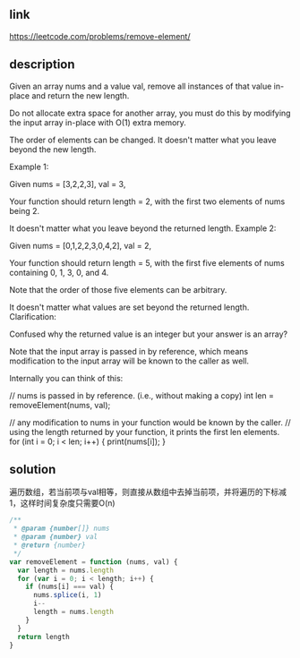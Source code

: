 ## link

https://leetcode.com/problems/remove-element/

## description

Given an array nums and a value val, remove all instances of that value in-place and return the new length.

Do not allocate extra space for another array, you must do this by modifying the input array in-place with O(1) extra memory.

The order of elements can be changed. It doesn't matter what you leave beyond the new length.

Example 1:

Given nums = [3,2,2,3], val = 3,

Your function should return length = 2, with the first two elements of nums being 2.

It doesn't matter what you leave beyond the returned length.
Example 2:

Given nums = [0,1,2,2,3,0,4,2], val = 2,

Your function should return length = 5, with the first five elements of nums containing 0, 1, 3, 0, and 4.

Note that the order of those five elements can be arbitrary.

It doesn't matter what values are set beyond the returned length.
Clarification:

Confused why the returned value is an integer but your answer is an array?

Note that the input array is passed in by reference, which means modification to the input array will be known to the caller as well.

Internally you can think of this:

// nums is passed in by reference. (i.e., without making a copy)
int len = removeElement(nums, val);

// any modification to nums in your function would be known by the caller.
// using the length returned by your function, it prints the first len elements.
for (int i = 0; i < len; i++) {
    print(nums[i]);
}

## solution

遍历数组，若当前项与val相等，则直接从数组中去掉当前项，并将遍历的下标减1，这样时间复杂度只需要O(n)

```javascript
/**
 * @param {number[]} nums
 * @param {number} val
 * @return {number}
 */
var removeElement = function (nums, val) {
  var length = nums.length
  for (var i = 0; i < length; i++) {
    if (nums[i] === val) {
      nums.splice(i, 1)
      i--
      length = nums.length
    }  
  }
  return length  
}
```